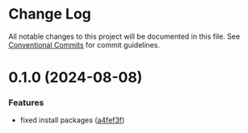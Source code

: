 # Change Log

All notable changes to this project will be documented in this file.
See [Conventional Commits](https://conventionalcommits.org) for commit guidelines.

# 0.1.0 (2024-08-08)


### Features

* fixed install packages ([a4fef3f](https://github.com/1st-Cathays/remix-packages/packages/session/commit/a4fef3f424380c6817f8dd643e96947ec9c01b04))
